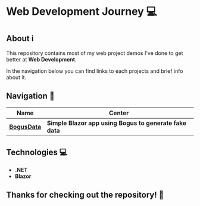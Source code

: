 # Web Development Journey 💻

## About ℹ️

This repository contains most of my web project demos I've done to get better at **Web Development**.

In the navigation below you can find links to each projects and brief info about it.

## Navigation 🧭

| Name |  Center  |
|------|----------|
| **[BogusData](https://github.com/viktorgkw/WebDev-Journey/tree/master/BogusDataApp)** | **Simple Blazor app using Bogus to generate fake data** |

## Technologies 💻

- **.NET**
- **Blazor**

## Thanks for checking out the repository! 💚
